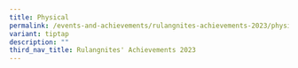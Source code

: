 ```yaml
---
title: Physical
permalink: /events-and-achievements/rulangnites-achievements-2023/physical-achievements/
variant: tiptap
description: ""
third_nav_title: Rulangnites' Achievements 2023
---
```

